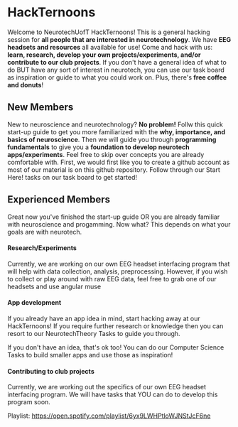 # HackTernoons

Welcome to NeurotechUofT HackTernoons! This is a general hacking session for **all people that are interested in neurotechnology**. We have **EEG headsets and resources** all available for use! Come and hack with us: **learn, research, develop your own projects/experiments, and/or contribute to our club projects**. If you don't have a general idea of what to do BUT have any sort of interest in neurotech, you can use our task board as inspiration or guide to what you could work on. Plus, there's **free coffee and donuts**! 

## New Members

New to neuroscience and neurotechnology? **No problem!** Follw this quick start-up guide to get you more familiarized with the **why, importance, and basics of neuroscience**. Then we will guide you through **programming fundamentals** to give you a **foundation to develop neurotech apps/experiments**. Feel free to skip over concepts you are already comfortable with. First, we would first like you to create a github account as most of our material is on this github repository. Follow through our Start Here! tasks on our task board to get started!

## Experienced Members

Great now you've finished the start-up guide OR you are already familiar with neuroscience and progamming. Now what? This depends on what your goals are with neurotech. 

#### Research/Experiments

Currently, we are working on our own EEG headset interfacing program that will help with data collection, analysis, preprocessing. However, if you wish to collect or play around with raw EEG data, feel free to grab one of our headsets and use angular muse

#### App development

If you already have an app idea in mind, start hacking away at our HackTernoons! If you require further research or knowledge then you can resort to our NeurotechTheory Tasks to guide you through.

If you don't have an idea, that's ok too! You can do our Computer Science Tasks to build smaller apps and use those as inspiration!

#### Contributing to club projects

Currently, we are working out the specifics of our own EEG headset interfacing program. We will have tasks that YOU can do to develop this program soon.

Playlist: https://open.spotify.com/playlist/6yx9LWHPtloWJNStJcF6ne
